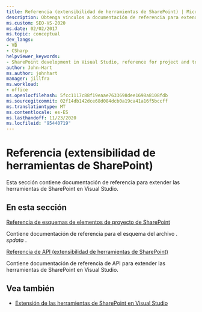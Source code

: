 ```yaml
---
title: Referencia (extensibilidad de herramientas de SharePoint) | Microsoft Docs
description: Obtenga vínculos a documentación de referencia para extender las herramientas de SharePoint en Visual Studio, que abarcan la referencia de esquemas de elementos de proyecto de SharePoint y la referencia de API.
ms.custom: SEO-VS-2020
ms.date: 02/02/2017
ms.topic: conceptual
dev_langs:
- VB
- CSharp
helpviewer_keywords:
- SharePoint development in Visual Studio, reference for project and tools extensibility
author: John-Hart
ms.author: johnhart
manager: jillfra
ms.workload:
- office
ms.openlocfilehash: 5fcc1117c88f19eaae7633698dee1698a8108fdb
ms.sourcegitcommit: 02f14db142dce68d084dcb0a19ca41a16f5bccff
ms.translationtype: MT
ms.contentlocale: es-ES
ms.lasthandoff: 11/23/2020
ms.locfileid: "95440719"
---
```

# <a name="reference-sharepoint-tools-extensibility"></a>Referencia (extensibilidad de herramientas de SharePoint)

Esta sección contiene documentación de referencia para extender las herramientas de SharePoint en Visual Studio.

## <a name="in-this-section"></a>En esta sección

[Referencia de esquemas de elementos de proyecto de SharePoint](../sharepoint/sharepoint-project-item-schema-reference.md)

Contiene documentación de referencia para el esquema del archivo *. spdata* .

[Referencia de API &#40;extensibilidad de herramientas de SharePoint&#41;](../sharepoint/api-reference-sharepoint-tools-extensibility.md)

Contiene documentación de referencia de API para extender las herramientas de SharePoint en Visual Studio.

## <a name="see-also"></a>Vea también

- [Extensión de las herramientas de SharePoint en Visual Studio](../sharepoint/extending-the-sharepoint-tools-in-visual-studio.md)
